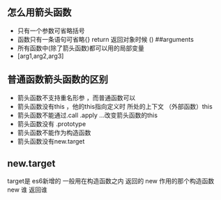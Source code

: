 ##  怎么用箭头函数
- 只有一个参数可省略括号
- 函数只有一条语句可省略{} return
返回对象时候 ()
##arguments
- 所有函数中(除了箭头函数)都可以用的局部变量
- [arg1,arg2,arg3]

## 普通函数箭头函数的区别
- 箭头函数不支持重名形参 ，而普通函数可以
- 箭头函数没有this ，他的this指向定义时 所处的上下文 （外部函数）this
- 箭头函数不能通过.call .apply  ...改变箭头函数的this
- 箭头函数没有 .prototype
- 箭头函数不能作为构造函数
- 箭头函数没有new.target

## new.target
target是 es6新增的
一般用在构造函数之内  返回的 new 作用的那个构造函数
new 谁 返回谁